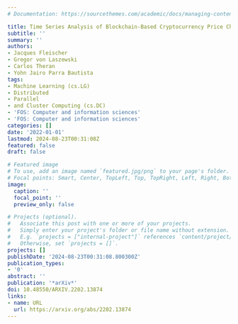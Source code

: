 ```yaml
---
# Documentation: https://sourcethemes.com/academic/docs/managing-content/

title: Time Series Analysis of Blockchain-Based Cryptocurrency Price Changes
subtitle: ''
summary: ''
authors:
- Jacques Fleischer
- Gregor von Laszewski
- Carlos Theran
- Yohn Jairo Parra Bautista
tags:
- Machine Learning (cs.LG)
- Distributed
- Parallel
- and Cluster Computing (cs.DC)
- 'FOS: Computer and information sciences'
- 'FOS: Computer and information sciences'
categories: []
date: '2022-01-01'
lastmod: 2024-08-23T00:31:08Z
featured: false
draft: false

# Featured image
# To use, add an image named `featured.jpg/png` to your page's folder.
# Focal points: Smart, Center, TopLeft, Top, TopRight, Left, Right, BottomLeft, Bottom, BottomRight.
image:
  caption: ''
  focal_point: ''
  preview_only: false

# Projects (optional).
#   Associate this post with one or more of your projects.
#   Simply enter your project's folder or file name without extension.
#   E.g. `projects = ["internal-project"]` references `content/project/deep-learning/index.md`.
#   Otherwise, set `projects = []`.
projects: []
publishDate: '2024-08-23T00:31:08.800300Z'
publication_types:
- '0'
abstract: ''
publication: '*arXiv*'
doi: 10.48550/ARXIV.2202.13874
links:
- name: URL
  url: https://arxiv.org/abs/2202.13874
---
```

